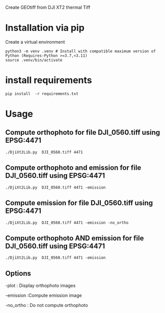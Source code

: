 Create GEOtiff from DJI XT2 thermal Tiff


# Installation via pip

Create a virtual environment

```
python3 -m venv .venv # Install with compatible maximum version of Python (Requires-Python >=3.7,<3.11)
source .venv/bin/activate
```

# install requirements

```
pip install  -r requirements.txt
```

# Usage

## Compute orthophoto for file DJI_0560.tiff using EPSG:4471
````
./DjiXt2Lib.py  DJI_0560.tiff 4471
````

## Compute orthophoto and emission  for file DJI_0560.tiff using EPSG:4471
````
./DjiXt2Lib.py  DJI_0560.tiff 4471 -emission
````
## Compute  emission  for file DJI_0560.tiff using EPSG:4471
```
./DjiXt2Lib.py  DJI_0560.tiff 4471 -emission -no_ortho
```


## Compute orthophoto AND emission  for file DJI_0560.tiff using EPSG:4471
````
./DjiXt2Lib.py  DJI_0560.tiff 4471 -emission
````

## Options
-plot : Display orthophoto images

-emission :Compute emission image

-no_ortho : Do not compute orthophoto
